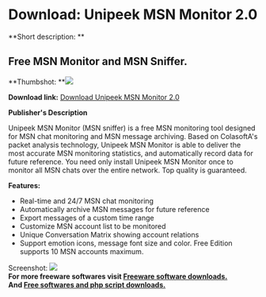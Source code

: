 # Download: Unipeek MSN Monitor 2.0

**Short description: **

## Free MSN Monitor and MSN Sniffer.

  
**Thumbshot: **![](http://www.freewarefiles.com/screenshot/upmsnmonitor_md.gif)   
  
**Download link:** [Download Unipeek MSN Monitor 2.0](http://freesoftwares.boysofts.com/Unipeek-MSN-Monitor_program_46740.html)  
  

**Publisher's Description**  
  

Unipeek MSN Monitor (MSN sniffer) is a free MSN monitoring tool designed for
MSN chat monitoring and MSN message archiving. Based on ColasoftA's packet
analysis technology, Unipeek MSN Monitor is able to deliver the most accurate
MSN monitoring statistics, and automatically record data for future reference.
You need only install Unipeek MSN Monitor once to monitor all MSN chats over
the entire network. Top quality is guaranteed.

**Features:**

  * Real-time and 24/7 MSN chat monitoring 
  * Automatically archive MSN messages for future reference 
  * Export messages of a custom time range 
  * Customize MSN account list to be monitored 
  * Unique Conversation Matrix showing account relations 
  * Support emotion icons, message font size and color. 
Free Edition supports 10 MSN accounts maximum.

  
  
Screenshot: ![](http://www.freewarefiles.com/screenshot/upmsnmonitor.gif)  
**For more freeware softwares visit [Freeware software downloads.](http://freesoftwares.boysofts.com/)**   
**And [Free softwares and php script downloads.](http://www.boysofts.com/)**

